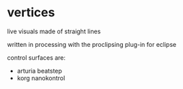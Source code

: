 # vertices
live visuals made of straight lines

written in processing with the proclipsing plug-in for eclipse

control surfaces are:
- arturia beatstep
- korg nanokontrol
